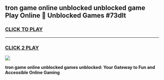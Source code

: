 
## tron game online unblocked unblocked game Play Online 👋 Unblocked Games #73dlt
<h3>
<a href="https://premium.freeplayer.one?title=tron_game_online_unblocked&ref=21F">CLICK TO PLAY</a></h3>
<hr>

<h3>
<a href="https://premium.freeplayer.one?title=tron_game_online_unblocked&ref=21F">CLICK 2 PLAY</a>
  
</h3>

<a href="https://premium.freeplayer.one?title=tron_game_online_unblocked&ref=21F/"><img src="https://clearcache.store/games.png"></a>


**tron game online unblocked games unblocked: Your Gateway to Fun and Accessible Online Gaming**
